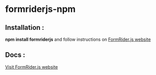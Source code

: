# formriderjs-npm


## Installation : 
**npm install formriderjs** and follow instructions on [FormRider.js website](https://formriderjs.ilovesemicolons.io)

## Docs : 
[Visit FormRider.js website](https://formriderjs.ilovesemicolons.io)